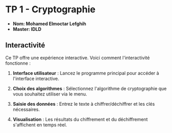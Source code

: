 # TP 1 - Cryptographie

- **Nom: Mohamed Elmoctar Lefghih** 
- **Master: IDLD** 

## Interactivité

Ce TP offre une expérience interactive. Voici comment l'interactivité fonctionne :

1. **Interface utilisateur** : Lancez le programme principal pour accéder à l'interface interactive.

2. **Choix des algorithmes** : Sélectionnez l'algorithme de cryptographie que vous souhaitez utiliser via le menu.

3. **Saisie des données** : Entrez le texte à chiffrer/déchiffrer et les clés nécessaires.

4. **Visualisation** : Les résultats du chiffrement et du déchiffrement s'affichent en temps réel.

